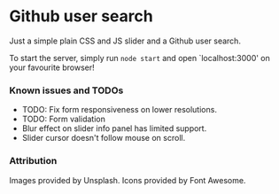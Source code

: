 # Github user search 
Just a simple plain CSS and JS slider and a Github user search.

To start the server, simply run `node start` and open `localhost:3000' on your favourite browser!

### Known issues and TODOs
- TODO: Fix form responsiveness on lower resolutions.
- TODO: Form validation
- Blur effect on slider info panel has limited support.
- Slider cursor doesn't follow mouse on scroll.

### Attribution
Images provided by Unsplash.
Icons provided by Font Awesome.